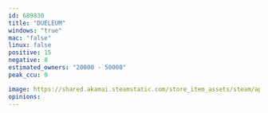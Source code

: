 ```yaml
---
id: 689830
title: "DUELEUM"
windows: "true"
mac: "false"
linux: false
positive: 15
negative: 8
estimated_owners: "20000 - 50000"
peak_ccu: 0

image: https://shared.akamai.steamstatic.com/store_item_assets/steam/apps/689830/header.jpg?t=1531059972
opinions:
---
```

